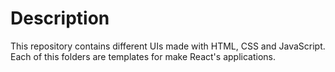 # Description

This repository contains different UIs made with HTML, CSS and JavaScript.
Each of this folders are templates for make React's applications.